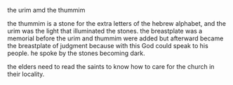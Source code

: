 the urim amd the thummim

the thummim is a stone for the extra 
letters of the hebrew alphabet, and the
urim was the light that illuminated the
stones. the breastplate was a memorial
before the urim and thummim were added
but afterward became the breastplate of
judgment because with this God could speak
to his people. he spoke by the stones
becoming dark.

the elders need to read the saints to know
how to care for the church in their locality.
